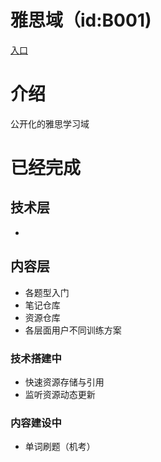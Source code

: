 # 雅思域（id:B001)
[入口](https://ejunz.com/d/B001/)

# 介绍
公开化的雅思学习域

# 已经完成
## 技术层
- 

## 内容层
- 各题型入门
- 笔记仓库
- 资源仓库
- 各层面用户不同训练方案

### 技术搭建中
- 快速资源存储与引用
- 监听资源动态更新

### 内容建设中
- 单词刷题（机考）
